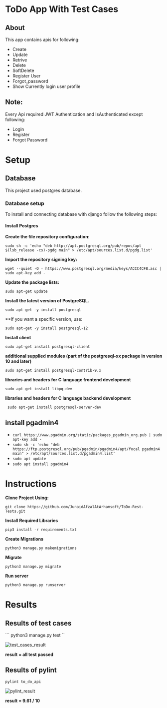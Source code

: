 # ToDo App With Test Cases
## About
This app contains apis for following: 
- Create
- Update
- Retrive
- Delete
- SoftDelete
- Register User
- Forgot_password
- Show Currently login user profile

## Note:
Every Api required JWT Authentication and IsAuthenticated except following:
- Login
- Register
- Forgot Password

# Setup

## Database
This project used postgres database. 

### Database setup
To install and connecting database with django follow the following steps:
#### Install Postgres
**Create the file repository configuration**:


```sudo sh -c 'echo "deb http://apt.postgresql.org/pub/repos/apt $(lsb_release -cs)-pgdg main" > /etc/apt/sources.list.d/pgdg.list'```

**Import the repository signing key:**


```wget --quiet -O - https://www.postgresql.org/media/keys/ACCC4CF8.asc | sudo apt-key add -```

**Update the package lists:**

```sudo apt-get update```

**Install the latest version of PostgreSQL.**

```sudo apt-get -y install postgresql```

**If you want a specific version, use:

 ```sudo apt-get -y install postgresql-12```
 
 **Install client**
 
 ``` sudo apt-get install postgresql-client ```
 
 **additional supplied modules (part of the postgresql-xx package in version 10 and later)**
 
 ``` sudo apt-get install postgresql-contrib-9.x	``` 
 
 **libraries and headers for C language frontend development**

``` sudo apt-get install libpq-dev ```

**libraries and headers for C language backend development**

``` sudo apt-get install postgresql-server-dev```

## install pgadmin4 
- ``` curl https://www.pgadmin.org/static/packages_pgadmin_org.pub | sudo apt-key add - ```
- ``` sudo sh -c 'echo "deb https://ftp.postgresql.org/pub/pgadmin/pgadmin4/apt/focal pgadmin4 main" > /etc/apt/sources.list.d/pgadmin4.list' ```
- ``` sudo apt update ```
- ``` sudo apt install pgadmin4 ```

# Instructions

**Clone Project Using:**

``` git clone https://github.com/JunaidAfzalAtArhamsoft/ToDo-Rest-Tests.git ```

**Install Required Libraries**

``` pip3 install -r requirements.txt ```

**Create Migrations**

``` python3 manage.py makemigrations ```

**Migrate**

``` python3 manage.py migrate ```

**Run server**

 ``` python3 manage.py runserver ```
 
 # Results
 
 ## Results of test cases
 
  ``` python3 manage.py test ``
 
 ![test_cases_result](https://user-images.githubusercontent.com/93306663/143041681-d3a39382-c68f-4ecb-930b-d0eb7ec246f9.png)
 
**result = all test passed**
 
 ## Results of pylint
 
 
 ``` pylint to_do_api ```

 
 ![pylint_result](https://user-images.githubusercontent.com/93306663/143041863-bed9a774-f458-4fa5-8489-6b3367609207.png)
 
 
**result = 9.61 / 10**
